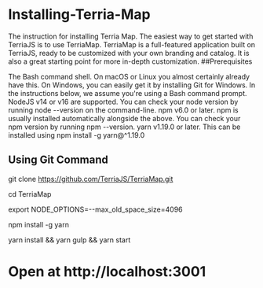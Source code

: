# Installing-Terria-Map
The instruction for installing Terria Map. The easiest way to get started with TerriaJS is to use TerriaMap. TerriaMap is a full-featured application built on TerriaJS, ready to be customized with your own branding and catalog. It is also a great starting point for more in-depth customization.
##Prerequisites

The Bash command shell. On macOS or Linux you almost certainly already have this. On Windows, you can easily get it by installing Git for Windows. In the instructions below, we assume you're using a Bash command prompt.
NodeJS v14 or v16 are supported. You can check your node version by running node --version on the command-line.
npm v6.0 or later. npm is usually installed automatically alongside the above. You can check your npm version by running npm --version.
yarn v1.19.0 or later. This can be installed using npm install -g yarn@^1.19.0
## Using Git Command

git clone https://github.com/TerriaJS/TerriaMap.git

cd TerriaMap

export NODE_OPTIONS=--max_old_space_size=4096

npm install -g yarn

yarn install && yarn gulp && yarn start

# Open at http://localhost:3001
